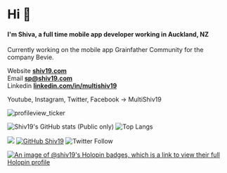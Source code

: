 <!--
**shiv19/shiv19** is a ✨ _special_ ✨ repository because its `README.md` (this file) appears on your GitHub profile.

Here are some ideas to get you started:

- 🔭 I’m currently working on ...
- 🌱 I’m currently learning ...
- 👯 I’m looking to collaborate on ...
- 🤔 I’m looking for help with ...
- 💬 Ask me about ...
- 📫 How to reach me: ...
- 😄 Pronouns: ...
- ⚡ Fun fact: ...
-->

<h1 align="left">Hi 👋</h1>
<h4 align="left">I'm Shiva, a full time mobile app developer working in Auckland, NZ</h4>

Currently working on the mobile app Grainfather Community for the company Bevie.

Website **[shiv19.com](https://shiv19.com/)**<br>
Email **[sp@shiv19.com](mailto:sp@shiv19.com)**<br>
Linkedin **[linkedin.com/in/multishiv19](https://linkedin.com/in/multishiv19)**<br>

Youtube, Instagram, Twitter, Facebook -> MultiShiv19
<br>
<p align="left"> <img src="https://komarev.com/ghpvc/?username=multishiv19" alt="profileview_ticker" /> </p>

![Shiv19's GitHub stats (Public only)](https://github-readme-stats.vercel.app/api?username=shiv19&show_icons=true&theme=cobalt&rank_icon=github)
![Top Langs](https://github-readme-stats.vercel.app/api/top-langs/?username=shiv19&layout=compact&theme=cobalt)

![](https://hit.yhype.me/github/profile?user_id=9407019)
[![GitHub Shiv19](https://img.shields.io/github/followers/shiv19?label=follow&style=social)](https://github.com/shiv19)
![Twitter Follow](https://img.shields.io/twitter/follow/multishiv19?style=social)

[![An image of @shiv19's Holopin badges, which is a link to view their full Holopin profile](https://holopin.me/shiv19)](https://holopin.io/@shiv19)

